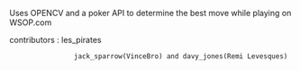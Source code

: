 Uses OPENCV and a poker API to determine the best move while playing on WSOP.com

contributors : les_pirates

                    jack_sparrow(VinceBro) and davy_jones(Remi Levesques)
